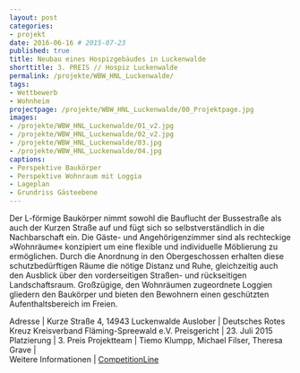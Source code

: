 ```yaml
---
layout: post
categories:
- projekt
date: 2016-06-16 # 2015-07-23
published: true
title: Neubau eines Hospizgebäudes in Luckenwalde
shorttitle: 3. PREIS // Hospiz Luckenwalde
permalink: /projekte/WBW_HNL_Luckenwalde/
tags: 
- Wettbewerb
- Wohnheim
projectpage: /projekte/WBW_HNL_Luckenwalde/00_Projektpage.jpg
images:
- /projekte/WBW_HNL_Luckenwalde/01_v2.jpg
- /projekte/WBW_HNL_Luckenwalde/02_v2.jpg
- /projekte/WBW_HNL_Luckenwalde/03.jpg
- /projekte/WBW_HNL_Luckenwalde/04.jpg
captions:
- Perspektive Baukörper
- Perspektive Wohnraum mit Loggia
- Lageplan
- Grundriss Gästeebene
---
```

Der L-förmige Baukörper nimmt sowohl die Bauflucht der Bussestraße als auch der Kurzen Straße auf und fügt sich so selbstverständlich in die Nachbarschaft ein. Die Gäste- und Angehörigenzimmer sind als rechteckige »Wohnräume« konzipiert um eine flexible und individuelle Möblierung zu ermöglichen. Durch die Anordnung in den Obergeschossen erhalten diese schutzbedürftigen Räume die nötige Distanz und Ruhe, gleichzeitig auch den Ausblick über den vorderseitigen Straßen- und rückseitigen Landschaftsraum. Großzügige, den Wohnräumen zugeordnete Loggien gliedern den Baukörper und bieten den Bewohnern einen geschützten Aufenthaltsbereich im Freien.

Adresse				|	Kurze Straße 4, 14943 Luckenwalde
Auslober			|	Deutsches Rotes Kreuz Kreisverband Fläming-Spreewald e.V.
Preisgericht		|	23. Juli 2015
Platzierung			|	3. Preis
Projektteam			|	Tiemo Klumpp, Michael Filser, Theresa Grave 
                            |    
Weitere Informationen       |   [CompetitionLine](https://www.competitionline.com/de/beitraege/112618)
